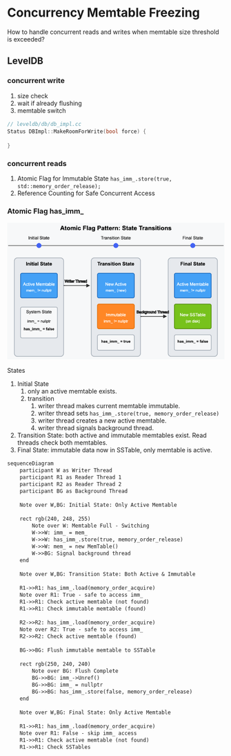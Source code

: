 # Concurrency Memtable Freezing

How to handle concurrent reads and writes when memtable size threshold is exceeded?

## LevelDB

### concurrent write
1. size check
2. wait if already flushing
3. memtable switch

```cpp
// leveldb/db/db_impl.cc
Status DBImpl::MakeRoomForWrite(bool force) {

}
```

### concurrent reads

1. Atomic Flag for Immutable State `has_imm_.store(true, std::memory_order_release);`
2. Reference Counting for Safe Concurrent Access

### Atomic Flag has_imm_

![atomic flag](./atomic_flag.png)

States
1. Initial State
   1. only an active memtable exists.
   2. transition
      1. writer thread makes current memtable immutable.
      2. writer thread sets `has_imm_.store(true, memory_order_release)`
      3. writer thread creates a new active memtable.
      4. writer thread signals background thread.
2. Transition State: both active and immutable memtables exist. Read threads check both memtables.
3. Final State: immutable data now in SSTable, only memtable is active.

```mermaid
sequenceDiagram
    participant W as Writer Thread
    participant R1 as Reader Thread 1
    participant R2 as Reader Thread 2
    participant BG as Background Thread
    
    Note over W,BG: Initial State: Only Active Memtable
    
    rect rgb(240, 248, 255)
        Note over W: Memtable Full - Switching
        W->>W: imm_ = mem_
        W->>W: has_imm_.store(true, memory_order_release)
        W->>W: mem_ = new MemTable()
        W->>BG: Signal background thread
    end
    
    Note over W,BG: Transition State: Both Active & Immutable
    
    R1->>R1: has_imm_.load(memory_order_acquire)
    Note over R1: True - safe to access imm_
    R1->>R1: Check active memtable (not found)
    R1->>R1: Check immutable memtable (found)
    
    R2->>R2: has_imm_.load(memory_order_acquire)
    Note over R2: True - safe to access imm_
    R2->>R2: Check active memtable (found)
    
    BG->>BG: Flush immutable memtable to SSTable
    
    rect rgb(250, 240, 240)
        Note over BG: Flush Complete
        BG->>BG: imm_->Unref()
        BG->>BG: imm_ = nullptr
        BG->>BG: has_imm_.store(false, memory_order_release)
    end
    
    Note over W,BG: Final State: Only Active Memtable
    
    R1->>R1: has_imm_.load(memory_order_acquire)
    Note over R1: False - skip imm_ access
    R1->>R1: Check active memtable (not found)
    R1->>R1: Check SSTables
```